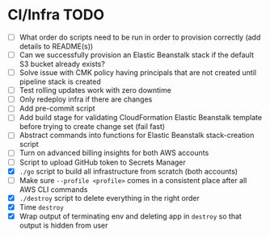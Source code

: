 # CI/Infra TODO

- [ ] What order do scripts need to be run in order to provision correctly (add details to README(s))
- [ ] Can we successfully provision an Elastic Beanstalk stack if the default S3 bucket already exists?
- [ ] Solve issue with CMK policy having principals that are not created until pipeline stack is created
- [ ] Test rolling updates work with zero downtime
- [ ] Only redeploy infra if there are changes
- [ ] Add pre-commit script
- [ ] Add build stage for validating CloudFormation Elastic Beanstalk template before trying to create change set (fail
fast)
- [ ] Abstract commands into functions for Elastic Beanstalk stack-creation script
- [ ] Turn on advanced billing insights for both AWS accounts
- [ ] Script to upload GitHub token to Secrets Manager
- [x] `./go` script to build all infrastructure from scratch (both accounts)
- [ ] Make sure `--profile <profile>` comes in a consistent place after all AWS CLI commands
- [x] `./destroy` script to delete everything in the right order
- [x] Time `destroy`
- [x] Wrap output of terminating env and deleting app in `destroy` so that output is hidden from user
